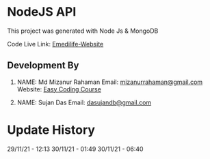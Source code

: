 # NodeJS API

This project was generated with Node Js & MongoDB

Code Live Link:
[Emedilife-Website](https://emedilife.com)

## Development By

1.  NAME: Md Mizanur Rahaman
    Email: <mizanurrahaman@gmail.com>
    Website: [Easy Coding Course](https://easycodingcourse.com)

2.  NAME: Sujan Das
    Email: <dasujandb@gmail.com>


# Update History

29/11/21 - 12:13
30/11/21 - 01:49
30/11/21 - 06:40